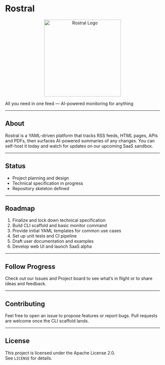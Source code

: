 # Rostral

<p align="center">
  <img src="assets/logo-readme.jpeg" width="250" alt="Rostral Logo">
</p>

All you need in one feed — AI-powered monitoring for anything

---

## About

Rostral is a YAML-driven platform that tracks RSS feeds, HTML pages, APIs and PDFs, then surfaces AI-powered summaries of any changes. You can self-host it today and watch for updates on our upcoming SaaS sandbox.

---

## Status

- Project planning and design  
- Technical specification in progress  
- Repository skeleton defined  

---

## Roadmap

1. Finalize and lock down technical specification  
2. Build CLI scaffold and basic monitor command  
3. Provide initial YAML templates for common use cases  
4. Set up unit tests and CI pipeline  
5. Draft user documentation and examples  
6. Develop web UI and launch SaaS alpha  

---

## Follow Progress

Check out our Issues and Project board to see what’s in flight or to share ideas and feedback.

---

## Contributing

Feel free to open an issue to propose features or report bugs. Pull requests are welcome once the CLI scaffold lands.

---

## License

This project is licensed under the Apache License 2.0.  
See `LICENSE` for details.